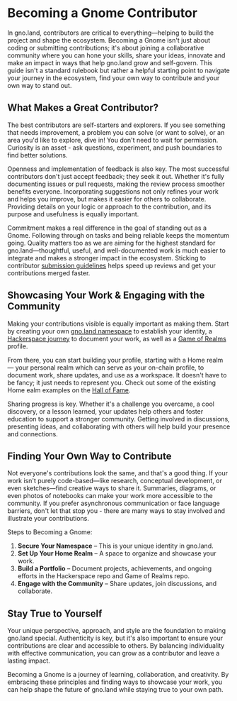 # Becoming a Gnome Contributor

In gno.land, contributors are critical to everything—helping to build the 
project and shape the ecosystem. Becoming a Gnome isn't just about coding or
submitting contributions; it's about joining a collaborative community where you
can hone your skills, share your ideas, innovate and make an impact in ways that
help gno.land grow and self-govern. This guide isn't a standard rulebook but 
rather a helpful starting point to navigate your journey in the ecosystem, find
your own way to contribute and your own way to stand out.

## What Makes a Great Contributor?

The best contributors are self-starters and explorers. If you see something 
that needs improvement, a problem you can solve (or want to solve), or an area
you'd like to explore, dive in! You don't need to wait for permission. Curiosity is 
an asset - ask questions, experiment, and push boundaries to find better solutions.

Openness and implementation of feedback is also key. The most successful 
contributors don't just accept feedback; they seek it out. Whether it's fully
documenting issues or pull requests, making the review process smoother benefits 
everyone. Incorporating suggestions not only refines your work and helps you 
improve, but makes it easier for others to collaborate. Providing details on 
your logic or approach to the contribution, and its purpose and usefulness is 
equally important.

Commitment makes a real difference in the goal of standing out as a Gnome.
Following through on tasks and being reliable keeps the momentum going. Quality 
matters too as we are aiming for the highest standard for gno.land—thoughtful, 
useful, and well-documented work is much easier to integrate and makes a stronger 
impact in the ecosystem. Sticking to contributor
[submission guidelines](https://github.com/gnolang/gno/blob/master/CONTRIBUTING.md)
helps speed up reviews and get your contributions merged faster.

## Showcasing Your Work & Engaging with the Community

Making your contributions visible is equally important as making them. Start 
by creating your own [gno.land namespace](../resources/gno-packages.md#package-path-structure)
to establish your identity, a [Hackerspace journey](https://github.com/gnolang/hackerspace/issues?q=sort:updated-desc%20is:issue%20is:open%20label:%22%F0%9F%8C%84%20journey%22) 
to document your work, as well as a [Game of Realms](https://github.com/gnolang/game-of-realms) profile. 

From there, you can start building your profile, starting with a 
Home realm — your personal realm which can serve as your on-chain profile, 
to document work, share updates, and use as a workspace. It doesn't have to be fancy; 
it just needs to represent you. Check out some of the existing Home ealm examples 
on the [Hall of Fame](https://gno.land/r/leon/hof).

Sharing progress is key. Whether it's a challenge you overcame, a cool discovery,
or a lesson learned, your updates help others and foster education to support a
stronger community. Getting involved in discussions, presenting ideas, and 
collaborating with others will help build your presence and connections.

## Finding Your Own Way to Contribute

Not everyone's contributions look the same, and that's a good thing. If your 
work isn't purely code-based—like research, conceptual development, or even 
sketches—find creative ways to share it. Summaries, diagrams, or even photos 
of notebooks can make your work more accessible to the community. If you prefer
asynchronous communication or face language barriers, don't let that stop you - 
there are many ways to stay involved and illustrate your contributions.

Steps to Becoming a Gnome:

1. **Secure Your Namespace** – This is your unique identity in gno.land.
2. **Set Up Your Home Realm** – A space to organize and showcase your work.
3. **Build a Portfolio** – Document projects, achievements, and ongoing efforts in the Hackerspace repo and Game of Realms repo.
4. **Engage with the Community** – Share updates, join discussions, and collaborate.

## Stay True to Yourself

Your unique perspective, approach, and style are the foundation to making gno.land
special. Authenticity is key, but it's also important to ensure your contributions 
are clear and accessible to others. By balancing individuality with effective 
communication, you can grow as a contributor and leave a lasting impact.

Becoming a Gnome is a journey of learning, collaboration, and 
creativity. By embracing these principles and finding ways to showcase your work,
you can help shape the future of gno.land while staying true to your own path.
